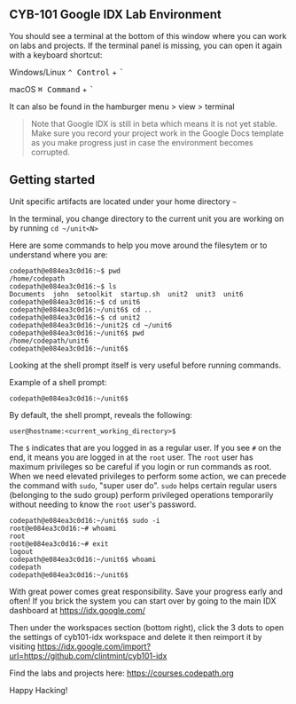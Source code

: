 ## CYB-101 Google IDX Lab Environment

You should see a terminal at the bottom of this window where you can work on labs and projects. If the terminal panel is missing, you can open it again with a keyboard shortcut:

Windows/Linux
<kbd>⌃ Control</kbd> + <kbd>`</kbd>

macOS
<kbd>⌘ Command</kbd> + <kbd>`</kbd>

It can also be found in the hamburger menu > view > terminal

> Note that Google IDX is still in beta which means it is not yet stable. Make sure you record your project work in the Google Docs template as you make progress just in case the environment becomes corrupted.

## Getting started

Unit specific artifacts are located under your home directory `~`

In the terminal, you change directory to the current unit you are working on by running `cd ~/unit<N>`  

Here are some commands to help you move around the filesytem or to understand where you are:

```
codepath@e084ea3c0d16:~$ pwd
/home/codepath
codepath@e084ea3c0d16:~$ ls
Documents  john  setoolkit  startup.sh  unit2  unit3  unit6
codepath@e084ea3c0d16:~$ cd unit6
codepath@e084ea3c0d16:~/unit6$ cd ..
codepath@e084ea3c0d16:~$ cd unit2
codepath@e084ea3c0d16:~/unit2$ cd ~/unit6
codepath@e084ea3c0d16:~/unit6$ pwd
/home/codepath/unit6
codepath@e084ea3c0d16:~/unit6$
```

Looking at the shell prompt itself is very useful before running commands. 

Example of a shell prompt:

`codepath@e084ea3c0d16:~/unit6$`

By default, the shell prompt, reveals the following:

`user@hostname:<current_working_directory>$`

The `$` indicates that are you logged in as a regular user. If you see `#` on the end, it means you are logged in at the `root` user. The `root` user has maximum privileges so be careful if you login or run commands as root. When we need elevated privileges to perform some action, we can precede the command with `sudo`, "super user do". `sudo` helps certain regular users (belonging to the sudo group) perform privileged operations temporarily without needing to know the `root` user's password.

```
codepath@e084ea3c0d16:~/unit6$ sudo -i
root@e084ea3c0d16:~# whoami
root
root@e084ea3c0d16:~# exit
logout
codepath@e084ea3c0d16:~/unit6$ whoami
codepath
codepath@e084ea3c0d16:~/unit6$
```

With great power comes great responsibility. Save your progress early and often! If you brick the system you can start over by going to the main IDX dashboard at https://idx.google.com/

Then under the workspaces section (bottom right), click the 3 dots to open the settings of cyb101-idx workspace and delete it then reimport it by visiting https://idx.google.com/import?url=https://github.com/clintmint/cyb101-idx

Find the labs and projects here: https://courses.codepath.org

Happy Hacking!
